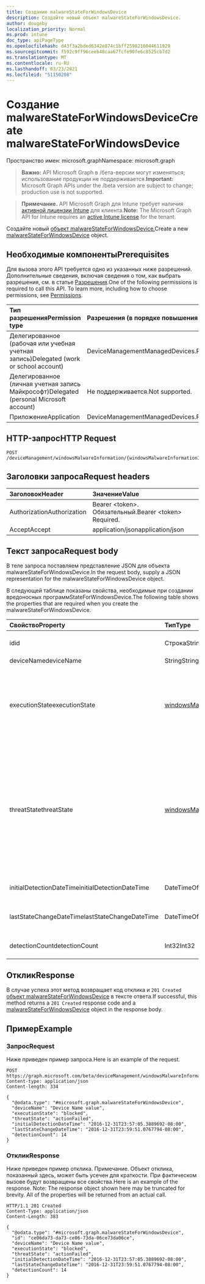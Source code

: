 ```yaml
---
title: Создание malwareStateForWindowsDevice
description: Создайте новый объект malwareStateForWindowsDevice.
author: dougeby
localization_priority: Normal
ms.prod: intune
doc_type: apiPageType
ms.openlocfilehash: d43f3a2bded6342e874c1bff2598216044611929
ms.sourcegitcommit: f592c9ff96ceeb40caa67fcfe90fe6c8525cb7d2
ms.translationtype: MT
ms.contentlocale: ru-RU
ms.lasthandoff: 03/23/2021
ms.locfileid: "51150208"
---
```

# <a name="create-malwarestateforwindowsdevice"></a><span data-ttu-id="ddcc6-103">Создание malwareStateForWindowsDevice</span><span class="sxs-lookup"><span data-stu-id="ddcc6-103">Create malwareStateForWindowsDevice</span></span>

<span data-ttu-id="ddcc6-104">Пространство имен: microsoft.graph</span><span class="sxs-lookup"><span data-stu-id="ddcc6-104">Namespace: microsoft.graph</span></span>

> <span data-ttu-id="ddcc6-105">**Важно:** API Microsoft Graph в /бета-версии могут изменяться; использование продукции не поддерживается.</span><span class="sxs-lookup"><span data-stu-id="ddcc6-105">**Important:** Microsoft Graph APIs under the /beta version are subject to change; production use is not supported.</span></span>

> <span data-ttu-id="ddcc6-106">**Примечание.** API Microsoft Graph для Intune требует наличия [активной лицензии Intune](https://go.microsoft.com/fwlink/?linkid=839381) для клиента.</span><span class="sxs-lookup"><span data-stu-id="ddcc6-106">**Note:** The Microsoft Graph API for Intune requires an [active Intune license](https://go.microsoft.com/fwlink/?linkid=839381) for the tenant.</span></span>

<span data-ttu-id="ddcc6-107">Создайте новый [объект malwareStateForWindowsDevice.](../resources/intune-devices-malwarestateforwindowsdevice.md)</span><span class="sxs-lookup"><span data-stu-id="ddcc6-107">Create a new [malwareStateForWindowsDevice](../resources/intune-devices-malwarestateforwindowsdevice.md) object.</span></span>

## <a name="prerequisites"></a><span data-ttu-id="ddcc6-108">Необходимые компоненты</span><span class="sxs-lookup"><span data-stu-id="ddcc6-108">Prerequisites</span></span>
<span data-ttu-id="ddcc6-p101">Для вызова этого API требуется одно из указанных ниже разрешений. Дополнительные сведения, включая сведения о том, как выбрать разрешения, см. в статье [Разрешения](/graph/permissions-reference).</span><span class="sxs-lookup"><span data-stu-id="ddcc6-p101">One of the following permissions is required to call this API. To learn more, including how to choose permissions, see [Permissions](/graph/permissions-reference).</span></span>

|<span data-ttu-id="ddcc6-111">Тип разрешения</span><span class="sxs-lookup"><span data-stu-id="ddcc6-111">Permission type</span></span>|<span data-ttu-id="ddcc6-112">Разрешения (в порядке повышения привилегий)</span><span class="sxs-lookup"><span data-stu-id="ddcc6-112">Permissions (from least to most privileged)</span></span>|
|:---|:---|
|<span data-ttu-id="ddcc6-113">Делегированное (рабочая или учебная учетная запись)</span><span class="sxs-lookup"><span data-stu-id="ddcc6-113">Delegated (work or school account)</span></span>|<span data-ttu-id="ddcc6-114">DeviceManagementManagedDevices.ReadWrite.All</span><span class="sxs-lookup"><span data-stu-id="ddcc6-114">DeviceManagementManagedDevices.ReadWrite.All</span></span>|
|<span data-ttu-id="ddcc6-115">Делегированное (личная учетная запись Майкрософт)</span><span class="sxs-lookup"><span data-stu-id="ddcc6-115">Delegated (personal Microsoft account)</span></span>|<span data-ttu-id="ddcc6-116">Не поддерживается.</span><span class="sxs-lookup"><span data-stu-id="ddcc6-116">Not supported.</span></span>|
|<span data-ttu-id="ddcc6-117">Приложение</span><span class="sxs-lookup"><span data-stu-id="ddcc6-117">Application</span></span>|<span data-ttu-id="ddcc6-118">DeviceManagementManagedDevices.ReadWrite.All</span><span class="sxs-lookup"><span data-stu-id="ddcc6-118">DeviceManagementManagedDevices.ReadWrite.All</span></span>|

## <a name="http-request"></a><span data-ttu-id="ddcc6-119">HTTP-запрос</span><span class="sxs-lookup"><span data-stu-id="ddcc6-119">HTTP Request</span></span>
<!-- {
  "blockType": "ignored"
}
-->
``` http
POST /deviceManagement/windowsMalwareInformation/{windowsMalwareInformationId}/deviceMalwareStates
```

## <a name="request-headers"></a><span data-ttu-id="ddcc6-120">Заголовки запроса</span><span class="sxs-lookup"><span data-stu-id="ddcc6-120">Request headers</span></span>
|<span data-ttu-id="ddcc6-121">Заголовок</span><span class="sxs-lookup"><span data-stu-id="ddcc6-121">Header</span></span>|<span data-ttu-id="ddcc6-122">Значение</span><span class="sxs-lookup"><span data-stu-id="ddcc6-122">Value</span></span>|
|:---|:---|
|<span data-ttu-id="ddcc6-123">Authorization</span><span class="sxs-lookup"><span data-stu-id="ddcc6-123">Authorization</span></span>|<span data-ttu-id="ddcc6-124">Bearer &lt;token&gt;. Обязательный.</span><span class="sxs-lookup"><span data-stu-id="ddcc6-124">Bearer &lt;token&gt; Required.</span></span>|
|<span data-ttu-id="ddcc6-125">Accept</span><span class="sxs-lookup"><span data-stu-id="ddcc6-125">Accept</span></span>|<span data-ttu-id="ddcc6-126">application/json</span><span class="sxs-lookup"><span data-stu-id="ddcc6-126">application/json</span></span>|

## <a name="request-body"></a><span data-ttu-id="ddcc6-127">Текст запроса</span><span class="sxs-lookup"><span data-stu-id="ddcc6-127">Request body</span></span>
<span data-ttu-id="ddcc6-128">В теле запроса поставляем представление JSON для объекта malwareStateForWindowsDevice.</span><span class="sxs-lookup"><span data-stu-id="ddcc6-128">In the request body, supply a JSON representation for the malwareStateForWindowsDevice object.</span></span>

<span data-ttu-id="ddcc6-129">В следующей таблице показаны свойства, необходимые при создании вредоносных программStateForWindowsDevice.</span><span class="sxs-lookup"><span data-stu-id="ddcc6-129">The following table shows the properties that are required when you create the malwareStateForWindowsDevice.</span></span>

|<span data-ttu-id="ddcc6-130">Свойство</span><span class="sxs-lookup"><span data-stu-id="ddcc6-130">Property</span></span>|<span data-ttu-id="ddcc6-131">Тип</span><span class="sxs-lookup"><span data-stu-id="ddcc6-131">Type</span></span>|<span data-ttu-id="ddcc6-132">Описание</span><span class="sxs-lookup"><span data-stu-id="ddcc6-132">Description</span></span>|
|:---|:---|:---|
|<span data-ttu-id="ddcc6-133">id</span><span class="sxs-lookup"><span data-stu-id="ddcc6-133">id</span></span>|<span data-ttu-id="ddcc6-134">Строка</span><span class="sxs-lookup"><span data-stu-id="ddcc6-134">String</span></span>|<span data-ttu-id="ddcc6-135">Уникальный идентификатор.</span><span class="sxs-lookup"><span data-stu-id="ddcc6-135">The unique Identifier.</span></span> <span data-ttu-id="ddcc6-136">Это id устройства.</span><span class="sxs-lookup"><span data-stu-id="ddcc6-136">This is device id.</span></span>|
|<span data-ttu-id="ddcc6-137">deviceName</span><span class="sxs-lookup"><span data-stu-id="ddcc6-137">deviceName</span></span>|<span data-ttu-id="ddcc6-138">String</span><span class="sxs-lookup"><span data-stu-id="ddcc6-138">String</span></span>|<span data-ttu-id="ddcc6-139">Имя устройства</span><span class="sxs-lookup"><span data-stu-id="ddcc6-139">Device name</span></span>|
|<span data-ttu-id="ddcc6-140">executionState</span><span class="sxs-lookup"><span data-stu-id="ddcc6-140">executionState</span></span>|[<span data-ttu-id="ddcc6-141">windowsMalwareExecutionState</span><span class="sxs-lookup"><span data-stu-id="ddcc6-141">windowsMalwareExecutionState</span></span>](../resources/intune-devices-windowsmalwareexecutionstate.md)|<span data-ttu-id="ddcc6-142">Состояние выполнения вредоносных программ, таких как блокированная или исполняемая и т.д. Возможные значения: `unknown` `blocked` , , , `allowed` `running` `notRunning` .</span><span class="sxs-lookup"><span data-stu-id="ddcc6-142">Execution status of the malware like blocked/executing etc. Possible values are: `unknown`, `blocked`, `allowed`, `running`, `notRunning`.</span></span>|
|<span data-ttu-id="ddcc6-143">threatState</span><span class="sxs-lookup"><span data-stu-id="ddcc6-143">threatState</span></span>|[<span data-ttu-id="ddcc6-144">windowsMalwareThreatState</span><span class="sxs-lookup"><span data-stu-id="ddcc6-144">windowsMalwareThreatState</span></span>](../resources/intune-devices-windowsmalwarethreatstate.md)|<span data-ttu-id="ddcc6-145">Состояние угрозы вредоносных программ, таких как очистка/карантин и т.д. Возможные значения: `active` `actionFailed` , , , , , `manualStepsRequired` , `fullScanRequired` , `rebootRequired` `remediatedWithNonCriticalFailures` `quarantined` `removed` `cleaned` `allowed` `noStatusCleared` .</span><span class="sxs-lookup"><span data-stu-id="ddcc6-145">Threat status of the malware like cleaned/quarantined/allowed etc. Possible values are: `active`, `actionFailed`, `manualStepsRequired`, `fullScanRequired`, `rebootRequired`, `remediatedWithNonCriticalFailures`, `quarantined`, `removed`, `cleaned`, `allowed`, `noStatusCleared`.</span></span>|
|<span data-ttu-id="ddcc6-146">initialDetectionDateTime</span><span class="sxs-lookup"><span data-stu-id="ddcc6-146">initialDetectionDateTime</span></span>|<span data-ttu-id="ddcc6-147">DateTimeOffset</span><span class="sxs-lookup"><span data-stu-id="ddcc6-147">DateTimeOffset</span></span>|<span data-ttu-id="ddcc6-148">Начальное время обнаружения вредоносных программ</span><span class="sxs-lookup"><span data-stu-id="ddcc6-148">Initial detection datetime of the malware</span></span>|
|<span data-ttu-id="ddcc6-149">lastStateChangeDateTime</span><span class="sxs-lookup"><span data-stu-id="ddcc6-149">lastStateChangeDateTime</span></span>|<span data-ttu-id="ddcc6-150">DateTimeOffset</span><span class="sxs-lookup"><span data-stu-id="ddcc6-150">DateTimeOffset</span></span>|<span data-ttu-id="ddcc6-151">Последний раз, когда эта конкретная угроза была изменена</span><span class="sxs-lookup"><span data-stu-id="ddcc6-151">The last time this particular threat was changed</span></span>|
|<span data-ttu-id="ddcc6-152">detectionCount</span><span class="sxs-lookup"><span data-stu-id="ddcc6-152">detectionCount</span></span>|<span data-ttu-id="ddcc6-153">Int32</span><span class="sxs-lookup"><span data-stu-id="ddcc6-153">Int32</span></span>|<span data-ttu-id="ddcc6-154">Количество случаев обнаружения вредоносных программ</span><span class="sxs-lookup"><span data-stu-id="ddcc6-154">Number of times the malware is detected</span></span>|



## <a name="response"></a><span data-ttu-id="ddcc6-155">Отклик</span><span class="sxs-lookup"><span data-stu-id="ddcc6-155">Response</span></span>
<span data-ttu-id="ddcc6-156">В случае успеха этот метод возвращает код отклика и `201 Created` [объект malwareStateForWindowsDevice](../resources/intune-devices-malwarestateforwindowsdevice.md) в тексте ответа.</span><span class="sxs-lookup"><span data-stu-id="ddcc6-156">If successful, this method returns a `201 Created` response code and a [malwareStateForWindowsDevice](../resources/intune-devices-malwarestateforwindowsdevice.md) object in the response body.</span></span>

## <a name="example"></a><span data-ttu-id="ddcc6-157">Пример</span><span class="sxs-lookup"><span data-stu-id="ddcc6-157">Example</span></span>

### <a name="request"></a><span data-ttu-id="ddcc6-158">Запрос</span><span class="sxs-lookup"><span data-stu-id="ddcc6-158">Request</span></span>
<span data-ttu-id="ddcc6-159">Ниже приведен пример запроса.</span><span class="sxs-lookup"><span data-stu-id="ddcc6-159">Here is an example of the request.</span></span>
``` http
POST https://graph.microsoft.com/beta/deviceManagement/windowsMalwareInformation/{windowsMalwareInformationId}/deviceMalwareStates
Content-type: application/json
Content-length: 334

{
  "@odata.type": "#microsoft.graph.malwareStateForWindowsDevice",
  "deviceName": "Device Name value",
  "executionState": "blocked",
  "threatState": "actionFailed",
  "initialDetectionDateTime": "2016-12-31T23:57:05.3889692-08:00",
  "lastStateChangeDateTime": "2016-12-31T23:59:51.0767794-08:00",
  "detectionCount": 14
}
```

### <a name="response"></a><span data-ttu-id="ddcc6-160">Отклик</span><span class="sxs-lookup"><span data-stu-id="ddcc6-160">Response</span></span>
<span data-ttu-id="ddcc6-p103">Ниже приведен пример отклика. Примечание. Объект отклика, показанный здесь, может быть усечен для краткости. При фактическом вызове будут возвращены все свойства.</span><span class="sxs-lookup"><span data-stu-id="ddcc6-p103">Here is an example of the response. Note: The response object shown here may be truncated for brevity. All of the properties will be returned from an actual call.</span></span>
``` http
HTTP/1.1 201 Created
Content-Type: application/json
Content-Length: 383

{
  "@odata.type": "#microsoft.graph.malwareStateForWindowsDevice",
  "id": "ce06da73-da73-ce06-73da-06ce73da06ce",
  "deviceName": "Device Name value",
  "executionState": "blocked",
  "threatState": "actionFailed",
  "initialDetectionDateTime": "2016-12-31T23:57:05.3889692-08:00",
  "lastStateChangeDateTime": "2016-12-31T23:59:51.0767794-08:00",
  "detectionCount": 14
}
```




